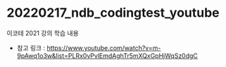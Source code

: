 # 20220217_ndb_codingtest_youtube
이코테 2021 강의 학습 내용

  - 참고 링크 : https://www.youtube.com/watch?v=m-9pAwq1o3w&list=PLRx0vPvlEmdAghTr5mXQxGpHjWqSz0dgC

